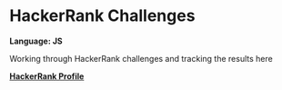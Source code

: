
# HackerRank Challenges
<strong>Language: JS</strong>

Working through HackerRank challenges and tracking the results here

<a href="https://www.hackerrank.com/dargaCode/"><b>HackerRank Profile</b></a>
